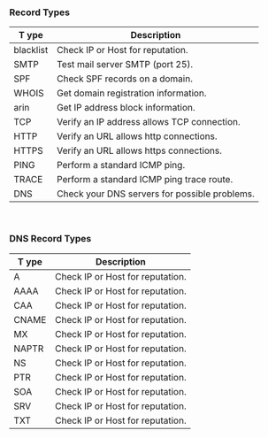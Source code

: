 ### Record Types
|T ype | Description |
|---|---|
| blacklist | Check IP or Host for reputation. |
| SMTP | Test mail server SMTP (port 25). |
| SPF | Check SPF records on a domain. |
| WHOIS | Get domain registration information. |
| arin | Get IP address block information. |
| TCP | Verify an IP address allows TCP connection. |
| HTTP | Verify an URL allows http connections. |
| HTTPS | Verify an URL allows https connections. |
| PING | Perform a standard ICMP ping. |
| TRACE | Perform a standard ICMP ping trace route. |
| DNS | Check your DNS servers for possible problems. |

<br/>

### DNS Record Types
|T ype | Description |
|---|---|
| A | Check IP or Host for reputation. |
| AAAA | Check IP or Host for reputation. |
| CAA | Check IP or Host for reputation. |
| CNAME | Check IP or Host for reputation. |
| MX | Check IP or Host for reputation. |
| NAPTR | Check IP or Host for reputation. |
| NS | Check IP or Host for reputation. |
| PTR | Check IP or Host for reputation. |
| SOA | Check IP or Host for reputation. |
| SRV | Check IP or Host for reputation. |
| TXT | Check IP or Host for reputation. |

